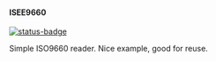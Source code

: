 #### ISEE9660

[![status-badge](https://ci.redrise.ru/api/badges/5/status.svg)](https://ci.redrise.ru/repos/5)

Simple ISO9660 reader. Nice example, good for reuse.